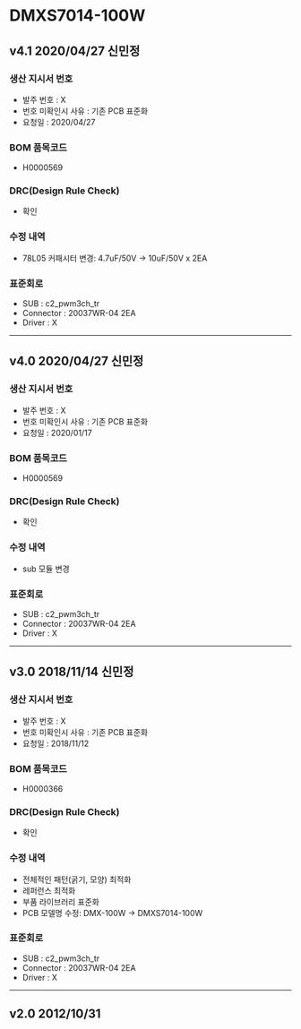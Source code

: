 # DMXS7014-100W

## v4.1 2020/04/27 신민정

### 생산 지시서 번호
* 발주 번호 : X
* 번호 미확인시 사유 : 기존 PCB 표준화
* 요청일 : 2020/04/27

###  BOM 품목코드
* H0000569

### DRC(Design Rule Check)
* 확인

### 수정 내역
* 78L05 커패시터 변경: 4.7uF/50V → 10uF/50V x 2EA

### 표준회로
* SUB : c2_pwm3ch_tr
* Connector : 20037WR-04 2EA
* Driver : X

----------

## v4.0 2020/04/27 신민정

### 생산 지시서 번호
* 발주 번호 : X
* 번호 미확인시 사유 : 기존 PCB 표준화
* 요청일 : 2020/01/17

###  BOM 품목코드
* H0000569

### DRC(Design Rule Check)
* 확인

### 수정 내역
* sub 모듈 변경

### 표준회로
* SUB : c2_pwm3ch_tr
* Connector : 20037WR-04 2EA
* Driver : X

----------

## v3.0 2018/11/14 신민정

### 생산 지시서 번호
* 발주 번호 : X
* 번호 미확인시 사유 : 기존 PCB 표준화
* 요청일 : 2018/11/12

###  BOM 품목코드
* H0000366

### DRC(Design Rule Check)
* 확인

### 수정 내역
* 전체적인 패턴(굵기, 모양) 최적화
* 레퍼런스 최적화
* 부품 라이브러리 표준화
* PCB 모델명 수정: DMX-100W → DMXS7014-100W

### 표준회로
* SUB : c2_pwm3ch_tr
* Connector : 20037WR-04 2EA
* Driver : X

----------

## v2.0 2012/10/31
